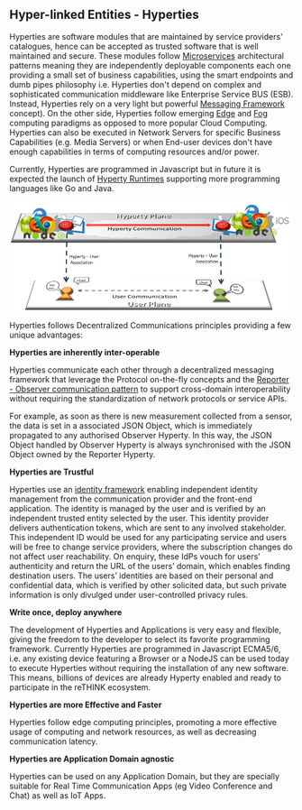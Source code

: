 Hyper-linked Entities - Hyperties
---------------------------------

Hyperties are software modules that are maintained by service providers' catalogues, hence can be accepted as trusted software that is well maintained and secure. These modules follow <a href="http://martinfowler.com/articles/microservices.html" target="_blank">Microservices</a> architectural patterns meaning they are independently deployable components each one providing a small set of business capabilities, using the smart endpoints and dumb pipes philosophy i.e. Hyperties don't depend on complex and sophisticated communication middleware like Enterprise Service BUS (ESB). Instead, Hyperties rely on a very light but powerful [Messaging Framework](../messaging-framework/readme.md) concept). On the other side, Hyperties follow emerging [Edge](https://en.wikipedia.org/wiki/Edge_computing) and [Fog](https://en.wikipedia.org/wiki/Fog_computing) computing paradigms as opposed to more popular Cloud Computing. Hyperties can also be executed in Network Servers for specific Business Capabilities (e.g. Media Servers) or when End-user devices don't have enough capabilities in terms of computing resources and/or power.

Currently, Hyperties are programmed in Javascript but in future it is expected the launch of [Hyperty Runtimes](../runtime/readme.md) supporting more programming languages like Go and Java.

![Hyperty Concept and Edge Computing](hyperty-concept1.png)

Hyperties follows Decentralized Communications principles providing a few unique advantages:

**Hyperties are inherently inter-operable**

Hyperties communicate each other through a decentralized messaging framework that leverage the Protocol on-the-fly concepts and the [Reporter - Observer communication pattern](../messaging-framework/p2p-data-sync.md) to support cross-domain interoperability without requiring the standardization of network protocols or service APIs.

For example, as soon as there is new measurement collected from a sensor, the data is set in a associated JSON Object, which is immediately propagated to any authorised Observer Hyperty. In this way, the JSON Object handled by Observer Hyperty is always synchronised with the JSON Object owned by the Reporter Hyperty.

**Hyperties are Trustful**

Hyperties use an [identity framework]() enabling independent identity management from the communication provider and the front-end application.
The identity is managed by the user and is verified by an independent trusted entity selected by the user.
This identity provider delivers authentication tokens, which are sent to any involved stakeholder.
This independent ID would be used for any participating service and users will be free to change service providers, where the subscription changes do not affect user reachability.
On enquiry, these IdPs vouch for users’ authenticity and return the URL of the users’ domain, which enables finding destination users.
The users’ identities are based on their personal and confidential data, which is verified by other solicited data, but such private information is only divulged under user-controlled privacy rules.

**Write once, deploy anywhere**

The development of Hyperties and Applications is very easy and flexible, giving the freedom to the developer to select its favorite programming framework.
Currently Hyperties are programmed in Javascript ECMA5/6, i.e. any existing device featuring a Browser or a NodeJS can be used today to execute Hyperties without requiring the installation of any new software.
This means, billions of devices are already Hyperty enabled and ready to participate in the reTHINK ecosystem.

**Hyperties are more Effective and Faster**

Hyperties follow edge computing principles, promoting a more effective usage of computing and network resources, as well as decreasing communication latency.

**Hyperties are Application Domain agnostic**

Hyperties can be used on any Application Domain, but they are specially suitable for Real Time Communication Apps (eg Video Conference and Chat) as well as IoT Apps.
